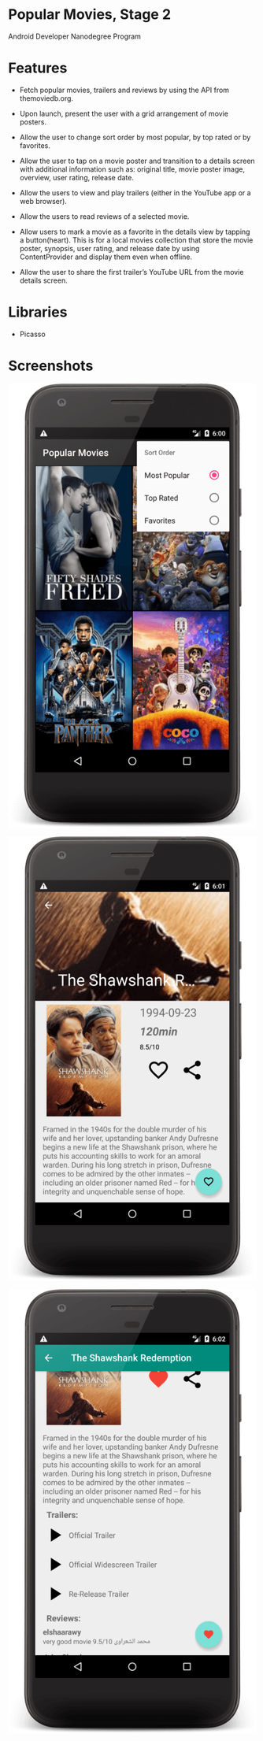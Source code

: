 
# Popular Movies, Stage 2

Android Developer Nanodegree Program


# Features

* Fetch popular movies, trailers and reviews by using the API from themoviedb.org.

* Upon launch, present the user with a grid arrangement of movie posters. 

* Allow the user to change sort order by most popular, by top rated or by favorites.

* Allow the user to tap on a movie poster and transition to a details screen with additional information such as: original title, movie poster image, overview, user rating, release date.

* Allow the users to view and play trailers (either in the YouTube app or a web browser).

* Allow the users to read reviews of a selected movie.

* Allow users to mark a movie as a favorite in the details view by tapping a button(heart). This is for a local movies collection that store the movie poster, synopsis, user rating, and release date by using ContentProvider and display them even when offline.

* Allow the user to share the first trailer’s YouTube URL from the movie details screen.


# Libraries

* Picasso


# Screenshots


![Main Screen](https://github.com/ondercaglar/PopularMovies_Stage2/blob/master/screen1.png)

![Movie Detail Screen](https://github.com/ondercaglar/PopularMovies_Stage2/blob/master/screen2.png)

![Movie Details](https://github.com/ondercaglar/PopularMovies_Stage2/blob/master/screen3.png)



